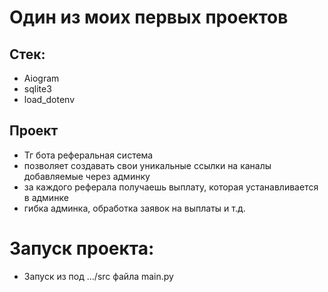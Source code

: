 # Один из моих первых проектов

## Стек:

- Aiogram
- sqlite3
- load_dotenv

## Проект

- Тг бота реферальная система
- позволяет создавать свои уникальные ссылки на каналы добавляемые через админку
- за каждого реферала получаешь выплату, которая устанавливается в админке
- гибка админка, обработка заявок на выплаты и т.д.

# Запуск проекта:

- Запуск из под .../src файла main.py 
